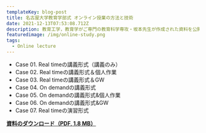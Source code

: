 ```yaml
---
templateKey: blog-post
title: 名古屋大学教育学部式 オンライン授業の方法と技術
date: 2021-12-13T07:53:08.712Z
description: 教育工学，教育学がご専門の教育科学専攻・坂本先生が作成された資料を公開します。7つのオンライン授業のやり方を具体的に紹介されていますので、参考になるかと思います。
featuredimage: /img/online-study.png
tags:
  - Online lecture
---
```

* Case 01. Real timeの講義形式（講義のみ）
* Case 02. Real timeの講義形式＆個人作業
* Case 03. Real timeの講義形式＆GW
* Case 04. On demandの講義形式
* Case 05. On demandの講義形式&個人作業
* Case 06. On demandの講義形式&GW
* Case 07. Real timeの演習形式

[**資料のダウンロード（PDF, 1.8 MB）**](https://office.ilas.nagoya-u.ac.jp/wp-content/uploads/2020/04/20200407online-method.pdf)